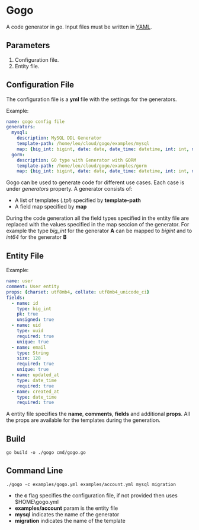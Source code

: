 # Gogo

A code generator in go. Input files must be written in [YAML](https://en.wikipedia.org/wiki/YAML).

## Parameters

1. Configuration file.
2. Entity file.

## Configuration File

The configuration file is a **yml** file with the settings for the generators.

Example:

```yaml
name: gogo config file
generators:
  mysql:
    description: MySQL DDL Generator
    template-path: /home/leo/cloud/gogo/examples/mysql
    map: {big_int: bigint, date: date, date_time: datetime, int: int, medium_text: mediumtext, small_int: smallint, string: varchar, uuid: binary(16)}
  gorm:
    description: GO type with Generator with GORM 
    template-path: /home/leo/cloud/gogo/examples/gorm
    map: {big_int: bigint, date: date, date_time: datetime, int: int, medium_text: mediumtext, small_int: smallint, string: varchar, uuid: binary(16)}
```
Gogo can be used to generate code for different use cases. Each case is under *generators* property.
A generator consists of:
- A list of templates (*.tpl*) specified by **template-path**
- A field map specified by **map**

During the code generation all the field types specified in the entity file are replaced with the values specified in the map seccion of the generator.
For example the type *big_int* for the generator **A** can be mapped to *bigint* and to *int64* for the generator **B**

## Entity File

Example:

```yaml
name: user
comment: User entity
props: {charset: utf8mb4, collate: utf8mb4_unicode_ci}
fields:
  - name: id
    type: big_int
    pk: true
    unsigned: true
  - name: uid
    type: uuid
    required: true
    unique: true
  - name: email
    type: String
    size: 128
    required: true
    unique: true
  - name: updated_at
    type: date_time
    required: true
  - name: created_at
    type: date_time
    required: true
```
A entity file specifies the **name**, **comments**, **fields** and additional **props**.
All the props are available for the templates during the generation.

## Build

`go build -o ./gogo cmd/gogo.go`

## Command Line

`./gogo -c examples/gogo.yml examples/account.yml mysql migration`

- the **c** flag specifies the configuration file, if not provided then uses $HOME\gogo.yml
- **examples/account** param is the entity file
- **mysql** indicates the name of the generator
- **migration** indicates the name of the template

